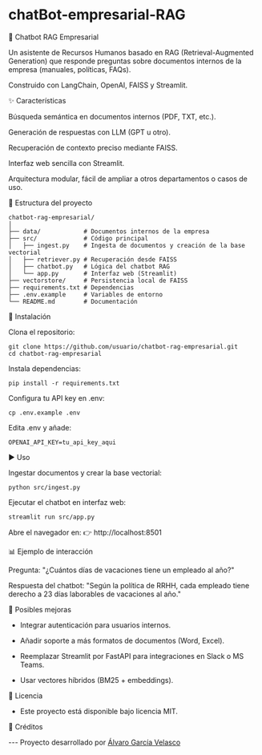 # chatBot-empresarial-RAG
🤖 Chatbot RAG Empresarial

Un asistente de Recursos Humanos basado en RAG (Retrieval-Augmented Generation) que responde preguntas sobre documentos internos de la empresa (manuales, políticas, FAQs).

Construido con LangChain, OpenAI, FAISS y Streamlit.

✨ Características

Búsqueda semántica en documentos internos (PDF, TXT, etc.).

Generación de respuestas con LLM (GPT u otro).

Recuperación de contexto preciso mediante FAISS.

Interfaz web sencilla con Streamlit.

Arquitectura modular, fácil de ampliar a otros departamentos o casos de uso.

📂 Estructura del proyecto
```
chatbot-rag-empresarial/
│
├── data/            # Documentos internos de la empresa
├── src/             # Código principal
│   ├── ingest.py    # Ingesta de documentos y creación de la base vectorial
│   ├── retriever.py # Recuperación desde FAISS
│   ├── chatbot.py   # Lógica del chatbot RAG
│   └── app.py       # Interfaz web (Streamlit)
├── vectorstore/     # Persistencia local de FAISS
├── requirements.txt # Dependencias
├── .env.example     # Variables de entorno
└── README.md        # Documentación
```

🚀 Instalación

Clona el repositorio:

```
git clone https://github.com/usuario/chatbot-rag-empresarial.git
cd chatbot-rag-empresarial
```


Instala dependencias:
```
pip install -r requirements.txt
```

Configura tu API key en .env:
```
cp .env.example .env
```

Edita .env y añade:

`OPENAI_API_KEY=tu_api_key_aqui`

▶️ Uso

Ingestar documentos y crear la base vectorial:

`python src/ingest.py`


Ejecutar el chatbot en interfaz web:

`streamlit run src/app.py`


Abre el navegador en:
👉 http://localhost:8501

📊 Ejemplo de interacción

Pregunta:
"¿Cuántos días de vacaciones tiene un empleado al año?"

Respuesta del chatbot:
"Según la política de RRHH, cada empleado tiene derecho a 23 días laborables de vacaciones al año."

🔮 Posibles mejoras

- Integrar autenticación para usuarios internos.

- Añadir soporte a más formatos de documentos (Word, Excel).

- Reemplazar Streamlit por FastAPI para integraciones en Slack o MS Teams.

- Usar vectores híbridos (BM25 + embeddings).

📜 Licencia

- Este proyecto está disponible bajo licencia MIT.

🙌 Créditos

--- Proyecto desarrollado por [Álvaro García Velasco](https://github.com/alvaroG-IA)
